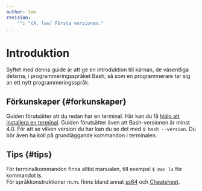 ```yaml
---
author: lew
revision:
    "": "(A, lew) Första versionen."
...
```

Introduktion
==================================

Syftet med denna guide är att ge en introduktion till kärnan, de väsentliga delarna, i programmeringsspråket Bash, så som en programmerare tar sig an ett nytt programmeringsspråk.



Förkunskaper {#forkunskaper}
-----------------------------------

Guiden förutsätter att du redan har en terminal. Här kan du få [hjälp att installera en terminal](labbmiljo/terminal). Guiden förutsätter även att Bash-versionen är minst 4.0. För att se vilken version du har kan du se det med `$ bash --version`. Du bör även ha koll på grundläggande kommandon i terminalen.



<!-- Standard {#standard}
------------------------------------

Det finns en standard att följa, [POSIX](http://pubs.opengroup.org/onlinepubs/9699919799/). Man behöver något att hålla sig i när vinden viner och vi tar då ett stadigt tag om  -->



Tips {#tips}
-----------------------------------

För terminalkommandon finns alltid manualen, till exempel `$ man ls` för kommandot ls.  
För språkkonstruktioner m.m. finns bland annat [ss64](https://ss64.com/bash/) och [Cheatsheet](https://devhints.io/bash).
